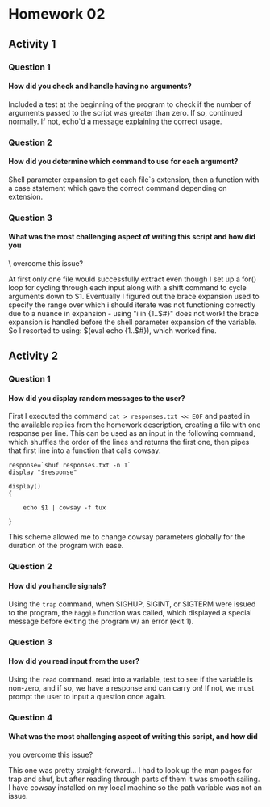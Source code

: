 Homework 02
===========


## Activity 1

### Question 1

#### How did you check and handle having no arguments?

Included a test at the beginning of the program to check if the number of
arguments passed to the script was greater than zero.  If so, continued
normally.  If not, echo`d a message explaining the correct usage.

### Question 2

#### How did you determine which command to use for each argument?

Shell parameter expansion to get each file`s extension, then a function with a
case statement which gave the correct command depending on extension.

### Question 3

#### What was the most challenging aspect of writing this script and how did you
\\ overcome this issue?

At first only one file would successfully extract even though I set up a for()
loop for cycling through each input along with a shift command to cycle
arguments down to $1.  Eventually I figured out the brace expansion used to
specify the range over which i should iterate was not functioning correctly due
to a nuance in expansion - using "i in {1..$#}" does not work!  the brace
expansion is handled before the shell parameter expansion of the variable.  So
I resorted to using: $(eval echo {1..$#}), which worked fine.



## Activity 2

### Question 1

#### How did you display random messages to the user?

First I executed the command `cat > responses.txt << EOF` and pasted in the
available replies from the homework description, creating a file with one
response per line.  This can be used as an input in the following command,
which shuffles the order of the lines and returns the first one, then pipes
that first line into a function that calls cowsay:

```
response=`shuf responses.txt -n 1`
display "$response"

display()
{

    echo $1 | cowsay -f tux

}
```

This scheme allowed me to change cowsay parameters globally for the duration of
the program with ease.


### Question 2

#### How did you handle signals?

Using the `trap` command, when SIGHUP, SIGINT, or SIGTERM were issued to the
program, the `haggle` function was called, which displayed a special message
before exiting the program w/ an error (exit 1).

### Question 3

#### How did you read input from the user?

Using the `read` command.  read into a variable, test to see if the variable is
non-zero, and if so, we have a response and can carry on!  If not, we must
prompt the user to input a question once again.

### Question 4

#### What was the most challenging aspect of writing this script, and how did
you overcome this issue?

This one was pretty straight-forward... I had to look up the man pages for trap
and shuf, but after reading through parts of them it was smooth sailing.  I
have cowsay installed on my local machine so the path variable was not an
issue.



